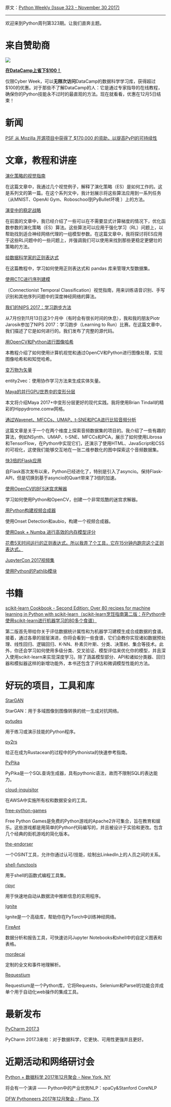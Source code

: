 原文：[Python Weekly (Issue 323 - November 30 2017)](http://eepurl.com/dch2KX)

---

欢迎来到Python周刊第323期。让我们直奔主题。
  
# 来自赞助商  
[![](https://gallery.mailchimp.com/e2e180baf855ac797ef407fc7/images/60490add-3409-44ce-96bc-da2b5c3339d6.png)](https://www.datacamp.com/promo/cybermonday)

**[在DataCamp上省下$100！](https://www.datacamp.com/promo/cybermonday)**  

仅限Cyber Week，可以**无限次访问**DataCamp的数据科学学习库，获得超过$100的优惠。对于那些不了解DataCamp的人：它是通过专家指导的在线教程，确保你的Python技能永不过时的最直观的方法。现在就看看，优惠在12月5日结束！
  
  
# 新闻  
  
[PSF 从 Mozilla 开源项目中获得了 $170,000 的资助，以提高PyPI的可持续性](https://pyfound.blogspot.com/2017/11/the-psf-awarded-moss-grant-pypi.html)  
  
# 文章，教程和讲座  
  
[演化策略的视觉指南](http://blog.otoro.net/2017/10/29/visual-evolution-strategies/)

在这篇文章中，我通过几个视觉例子，解释了演化策略（ES）是如何工作的。这是系列文的第一篇。在这个系列文中，我计划展示将这些算法应用到一系列任务（从MNIST、OpenAI Gym、Roboschool到PyBullet环境 ）上的方法。
  
[演变中的稳定战略](http://blog.otoro.net/2017/11/12/evolving-stable-strategies/)

在前面的文章中，我已经介绍了一些可以在不需要显式计算梯度的情况下，优化函数参数的演化策略（ES）算法。这些算法可以应用于强化学习（RL）问题上，以帮助找到适合神经网络代理的一组模型参数。在这篇文章中，我将探讨将ES应用于这些RL问题中的一些问题上，并强调我们可以使用来找到那些更稳定更健壮的策略的方法。
  
[给数据科学家的正则表达式](https://www.dataquest.io/blog/regular-expressions-data-scientists/)

在这篇教程中，学习如何使用正则表达式和 pandas 库来管理大型数据集。
  
[使用CTC进行序列建模](https://distill.pub/2017/ctc/)  

（Connectionist Temporal Classiﬁcation）视觉指南，用来训练语音识别、手写识别和其他序列问题中的深度神经网络的算法。
  
[我们的NIPS 2017：学习跑步方法](https://medium.com/mlreview/our-nips-2017-learning-to-run-approach-b80a295d3bb5)

从7月份到11月13日这3个月中（有时会有很长时间的休息），我和我的朋友Piotr Jarosik参加了NIPS 2017：学习跑步（Learning to Run）比赛。在这篇文章中，我们描述了它是如何进行的。我们发布了完整的源代码。
  
[用OpenCV和Python进行图像哈希](https://www.pyimagesearch.com/2017/11/27/image-hashing-opencv-python/)

本教程介绍了如何使用计算机视觉和通过OpenCV和Python进行图像处理，实现图像哈希和和知觉哈希。
  
[变万物为矢量](https://blog.insightdatascience.com/entity2vec-dad368c5b830)

entity2vec：使用协作学习方法来生成实体矢量。
  
[Maya的并行GPU世界中的变形分层](https://medium.com/@charles_76959/deformation-layering-in-mayas-parallel-gpu-world-15c2e3d66d82)

本文将介绍Maya 2017+中变形分层更好的现代实践。我将使用Brian Tindall的精彩的Hippydrome.comw网格。
  
[通过Wavenet、MFCCs、UMAP、t-SNE和PCA进行比较音频分析](https://medium.com/@LeonFedden/comparative-audio-analysis-with-wavenet-mfccs-umap-t-sne-and-pca-cb8237bfce2f)  

这篇文章是关于一个在两个维度上探索音频数据集的项目的。我介绍了一些有趣的算法，例如NSynth、UMAP、t-SNE、MFCCs和PCA，展示了如何使用Librosa和TensorFlow，在Python中实现它们，还演示了使用HTML、JavaScript和CSS的可视化，这使我们能够交互地在一张二维参数化的图中探索这个音频数据集。
  
[快3倍的Flask应用](https://medium.com/@pgjones/3x-faster-than-flask-8e89bfbe8e4f)  

自Flask首次发布以来，Python已经进化了，特别是引入了asyncio。保持Flask-API，但是切换到基于asyncio的Quart带来了3倍的加速。
  
[使用OpenCV的BFS迷宫求解器](https://www.youtube.com/watch?v=-keGVhYmY2c)

学习如何使用Python和OpenCV，创建一个非常炫酷的迷宫求解器。
  
[用Python构建视频合成器](https://www.makeartwithpython.com/blog/video-synthesizer-in-python/)

使用Onset Detection和aubio，构建一个视频合成器。
  
[使用Dask + Numba 进行高效的内存模型评分](https://medium.com/capital-one-developers/dask-numba-for-efficient-in-memory-model-scoring-dfc9b68ba6ce)   
  
[花费5天时间运行的正则表达式。所以我弄了个工具，它在15分钟内跑完这个正则表达式。](https://medium.freecodecamp.org/regex-was-taking-5-days-flashtext-does-it-in-15-minutes-55f04411025f)  
  
[JupyterCon 2017视频集](https://www.youtube.com/playlist?list=PL055Epbe6d5aP6Ru42r7hk68GTSaclYgi)  
  
[使用Python的Pathlib模块](http://pbpython.com/pathlib-intro.html)  
  
  
# 书籍  
  
[scikit-learn Cookbook - Second Edition: Over 80 recipes for machine learning in Python with scikit-learn（scikit-learn烹饪指南第二版：在Python中使用scikit-learn进行机器学习的80多个食谱）](http://amzn.to/2jxBB4N)

第二版首先带给你关于评估数据统计属性和为机器学习建模生成合成数据的食谱。接着，通过各章的层层演进，你将会看到一些食谱，它们会教你实现诸如数据预处理、线性回归、逻辑回归、K-NN、朴素贝叶斯、分类、决策树、集合等技术。此外，你还会学习如何使用多级分类、交叉验证、模型评估来优化你的模型，并且深入使用scikit-learn来实现深度学习。除了涵盖模型部分、API和诸如分类器、回归器和模拟器这样的新增功能外，本书还包含了评估和微调模型性能的方法。
  
  
# 好玩的项目，工具和库  
  
[StarGAN](https://github.com/yunjey/StarGAN)  

StarGAN：用于多域图像到图像转换的统一生成对抗网络。
  
[pytudes](https://github.com/norvig/pytudes)  

用于练习或演示技能的Python程序。
  
[py2rs](https://github.com/rochacbruno/py2rs)  

给正在成为Rustacean的过程中的Pythonista的快速参考指南。
  
[PyPika](https://github.com/kayak/pypika)   

PyPika是一个SQL查询生成器，具有pythonic语法，故而不限制SQL的表达能力。
  
[cloud-inquisitor](https://github.com/RiotGames/cloud-inquisitor)  

在AWSA中实施所有权和数据安全的工具。
  
[free-python-games](https://github.com/grantjenks/free-python-games/)  

Free Python Games是免费的Python游戏的Apache2许可集合，旨在教育和娱乐。这些游戏都是用简单的Python代码编写的，并且被设计于实验和更改。包含几个经典的街机游戏的简化版本。
  
[the-endorser](https://github.com/eth0izzle/the-endorser)  

一个OSINT工具，允许你通过认可/技能，绘制出LinkedIn上的人员之间的关系。
  
[shell-functools](https://github.com/sharkdp/shell-functools)  

用于shell的函数式编程工具集。
  
[ripyr](https://github.com/predikto/ripyr)  

用于快速地自动从数据流中推断信息的实用程序。
  
[Ignite](https://github.com/pytorch/ignite)  

Ignite是一个高级库，帮助你在PyTorch中训练神经网络。
  
[FireAnt](https://github.com/kayak/fireant)   

数据分析和报告工具，可快速访问Jupyter Notebooks和shell中的自定义图表和表格。

[mordecai](https://github.com/openeventdata/mordecai)  

定制的全文和事件地理解析。
  
[Requestium](https://github.com/tryolabs/requestium)   

Requestium是一个Python库，它将Requests，Selenium和Parsel的功能合并成单个用于自动化web操作的集成工具。
  
  
# 最新发布  
  
[PyCharm 2017.3](https://blog.jetbrains.com/pycharm/2017/11/pycharm-2017-3-is-out-now/) 

PyCharm 2017.3来啦：对于数据科学，它更快、可用性更强并且更好。
  
  
# 近期活动和网络研讨会  
  
[Python + 数据科学 2017年12月聚会 - New York, NY](https://www.meetup.com/python-plus-data-science/events/245122800/)  

将会有一个演讲 —— Python中的产业优势NLP：spaCy&Stanford CoreNLP  
  
[DFW Pythoneers 2017年12月聚会 - Plano, TX](https://www.meetup.com/dfwpython/events/238603016/)  
  

 

